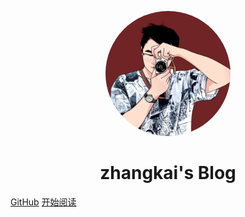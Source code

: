 <p align="center">
<img src="./img/tx.jpg" width="200" height="200" style="border-radius: 50%"/>
</p>
<h1 align="center">zhangkai's Blog</h1>

[GitHub](https://github.com/zhangkai0621)
[开始阅读](#Hi)